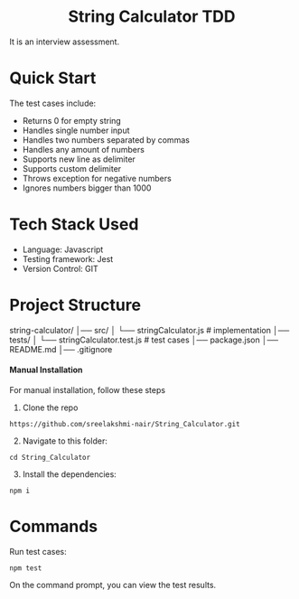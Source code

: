 <h1 align="center">String Calculator TDD</h1>

It is an interview assessment.

# Quick Start

The test cases include:
 - Returns 0 for empty string
 - Handles single number input
 - Handles two numbers separated by commas
 - Handles any amount of numbers
 - Supports new line as delimiter
 - Supports custom delimiter
 - Throws exception for negative numbers
 - Ignores numbers bigger than 1000

# Tech Stack Used
 - Language: Javascript
 - Testing framework: Jest
 - Version Control: GIT

# Project Structure

string-calculator/
│── src/
│   └── stringCalculator.js    # implementation
│── tests/
│   └── stringCalculator.test.js # test cases
│── package.json
│── README.md
│── .gitignore

#### Manual Installation

For manual installation, follow these steps

1. Clone the repo

`https://github.com/sreelakshmi-nair/String_Calculator.git`

2. Navigate to this folder:

`cd String_Calculator`

3. Install the dependencies:

`npm i`

# Commands

Run test cases:

`npm test`

On the command prompt, you can view the test results.

